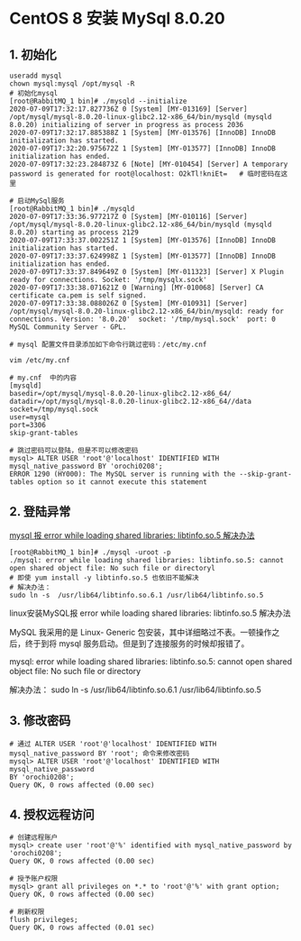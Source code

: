 # CentOS 8 安装 MySql 8.0.20

## 1. 初始化

   ```shell
   useradd mysql
   chown mysql:mysql /opt/mysql -R
   # 初始化mysql
   [root@RabbitMQ_1 bin]# ./mysqld --initialize
   2020-07-09T17:32:17.827736Z 0 [System] [MY-013169] [Server] /opt/mysql/mysql-8.0.20-linux-glibc2.12-x86_64/bin/mysqld (mysqld 8.0.20) initializing of server in progress as process 2036
   2020-07-09T17:32:17.885388Z 1 [System] [MY-013576] [InnoDB] InnoDB initialization has started.
   2020-07-09T17:32:20.975672Z 1 [System] [MY-013577] [InnoDB] InnoDB initialization has ended.
   2020-07-09T17:32:23.284873Z 6 [Note] [MY-010454] [Server] A temporary password is generated for root@localhost: O2kTl!kniEt=   # 临时密码在这里
   
   # 启动MySql服务
   [root@RabbitMQ_1 bin]# ./mysqld
   2020-07-09T17:33:36.977217Z 0 [System] [MY-010116] [Server] /opt/mysql/mysql-8.0.20-linux-glibc2.12-x86_64/bin/mysqld (mysqld 8.0.20) starting as process 2129
   2020-07-09T17:33:37.002251Z 1 [System] [MY-013576] [InnoDB] InnoDB initialization has started.
   2020-07-09T17:33:37.624998Z 1 [System] [MY-013577] [InnoDB] InnoDB initialization has ended.
   2020-07-09T17:33:37.849649Z 0 [System] [MY-011323] [Server] X Plugin ready for connections. Socket: '/tmp/mysqlx.sock'
   2020-07-09T17:33:38.071621Z 0 [Warning] [MY-010068] [Server] CA certificate ca.pem is self signed.
   2020-07-09T17:33:38.088026Z 0 [System] [MY-010931] [Server] /opt/mysql/mysql-8.0.20-linux-glibc2.12-x86_64/bin/mysqld: ready for connections. Version: '8.0.20'  socket: '/tmp/mysql.sock'  port: 0  MySQL Community Server - GPL.
   
   # mysql 配置文件目录添加如下命令行跳过密码：/etc/my.cnf
   
   vim /etc/my.cnf 
   
   # my.cnf  中的内容
   [mysqld]
   basedir=/opt/mysql/mysql-8.0.20-linux-glibc2.12-x86_64/
   datadir=/opt/mysql/mysql-8.0.20-linux-glibc2.12-x86_64//data
   socket=/tmp/mysql.sock
   user=mysql
   port=3306
   skip-grant-tables
   
   # 跳过密码可以登陆，但是不可以修改密码
   mysql> ALTER USER 'root'@'localhost' IDENTIFIED WITH mysql_native_password BY 'orochi0208';
   ERROR 1290 (HY000): The MySQL server is running with the --skip-grant-tables option so it cannot execute this statement
   ```

## 2. 登陆异常

[mysql 报 error while loading shared libraries: libtinfo.so.5 解决办法](https://www.cnblogs.com/kaishirenshi/p/12667004.html)       

```shell
[root@RabbitMQ_1 bin]# ./mysql -uroot -p
./mysql: error while loading shared libraries: libtinfo.so.5: cannot open shared object file: No such file or directoryl
# 即使 yum install -y libtinfo.so.5 也依旧不能解决
# 解决办法：
sudo ln -s  /usr/lib64/libtinfo.so.6.1 /usr/lib64/libtinfo.so.5
```
   linux安装MySQL报 error while loading shared libraries: libtinfo.so.5 解决办法

   MySQL 我采用的是 Linux- Generic 包安装，其中详细略过不表。一顿操作之后，终于到将 mysql 服务启动。但是到了连接服务的时候却报错了。

   mysql: error while loading shared libraries: libtinfo.so.5: cannot open shared object file: No such file or directory

   解决办法：
   sudo ln -s  /usr/lib64/libtinfo.so.6.1 /usr/lib64/libtinfo.so.5

## 3. 修改密码

   ```shell
   # 通过 ALTER USER 'root'@'localhost' IDENTIFIED WITH mysql_native_password BY 'root'; 命令来修改密码
   mysql> ALTER USER 'root'@'localhost' IDENTIFIED WITH mysql_native_password 
   BY 'orochi0208';                                                           
   Query OK, 0 rows affected (0.00 sec)
   ```

## 4. 授权远程访问

   ```shell
   # 创建远程账户
   mysql> create user 'root'@'%' identified with mysql_native_password by 'orochi0208';                                                                  
   Query OK, 0 rows affected (0.00 sec)
   
   # 授予账户权限
   mysql> grant all privileges on *.* to 'root'@'%' with grant option;
   Query OK, 0 rows affected (0.00 sec)
   
   # 刷新权限
   flush privileges;
   Query OK, 0 rows affected (0.01 sec)
   ```

   